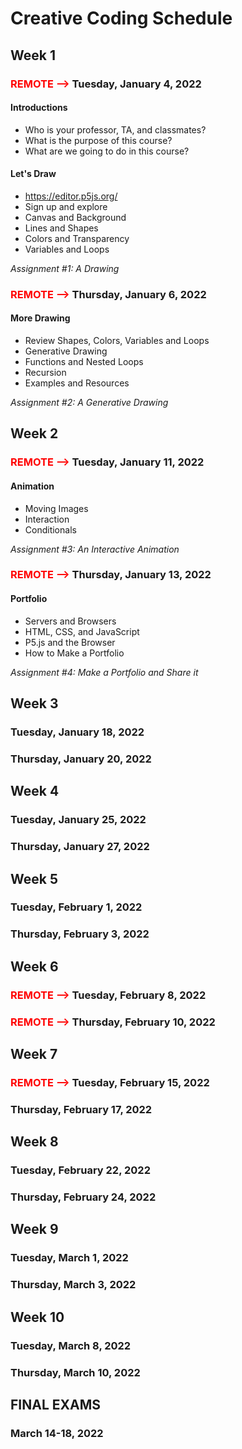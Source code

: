 # Creative Coding Schedule
## Week 1
### <span style="color: red">__REMOTE -->__</span> Tuesday, January 4, 2022


#### Introductions
* Who is your professor, TA, and classmates?
* What is the purpose of this course?
* What are we going to do in this course?

#### Let's Draw
* https://editor.p5js.org/
* Sign up and explore
* Canvas and Background
* Lines and Shapes
* Colors and Transparency
* Variables and Loops

_Assignment #1: A Drawing_

### <span style="color: red">__REMOTE -->__</span> Thursday, January 6, 2022

#### More Drawing
* Review Shapes, Colors, Variables and Loops
* Generative Drawing
* Functions and Nested Loops
* Recursion
* Examples and Resources

_Assignment #2: A Generative Drawing_


## Week 2
### <span style="color: red">__REMOTE -->__</span> Tuesday, January 11, 2022

#### Animation
* Moving Images
* Interaction
* Conditionals

_Assignment #3: An Interactive Animation_

### <span style="color: red">__REMOTE -->__</span> Thursday, January 13, 2022

#### Portfolio
* Servers and Browsers
* HTML, CSS, and JavaScript
* P5.js and the Browser
* How to Make a Portfolio

_Assignment #4: Make a Portfolio and Share it_

## Week 3
### Tuesday, January 18, 2022

### Thursday, January 20, 2022
## Week 4
### Tuesday, January 25, 2022

### Thursday, January 27, 2022
## Week 5
### Tuesday, February 1, 2022

### Thursday, February 3, 2022
## Week 6
### <span style="color: red">__REMOTE -->__</span> Tuesday, February 8, 2022

### <span style="color: red">__REMOTE -->__</span> Thursday, February 10, 2022
## Week 7
### <span style="color: red">__REMOTE -->__</span> Tuesday, February 15, 2022

### Thursday, February 17, 2022
## Week 8
### Tuesday, February 22, 2022

### Thursday, February 24, 2022
## Week 9
### Tuesday, March 1, 2022

### Thursday, March 3, 2022
## Week 10
### Tuesday, March 8, 2022

### Thursday, March 10, 2022
## FINAL EXAMS
### March 14-18, 2022
